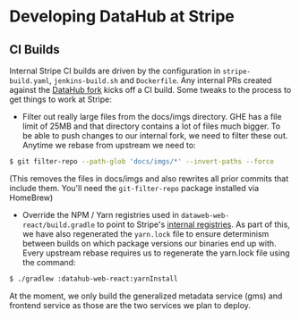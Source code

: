 # Developing DataHub at Stripe

## CI Builds
Internal Stripe CI builds are driven by the configuration in ``stripe-build.yaml``, ``jenkins-build.sh`` and ``Dockerfile``.
Any internal PRs created against the [DataHub fork](http://go/forks/datahub) kicks off a CI build.
Some tweaks to the process to get things to work at Stripe:
* Filter out really large files from the docs/imgs directory. GHE has a file limit of 25MB and that directory contains a lot 
  of files much bigger. To be able to push changes to our internal fork, we need to filter these out. Anytime we rebase from upstream we need to:
```bash
$ git filter-repo --path-glob 'docs/imgs/*' --invert-paths --force
```
(This removes the files in docs/imgs and also rewrites all prior commits that include them. You'll need the `git-filter-repo` package installed via HomeBrew)
* Override the NPM / Yarn registries used in ``dataweb-web-react/build.gradle`` to point to Stripe's 
  [internal registries](https://confluence.corp.stripe.com/display/PRODINFRA/Artifactory%3A+User+Guide#Artifactory:UserGuide-NPM). 
  As part of this, we have also regenerated the ``yarn.lock`` file to ensure determinism between builds on which package versions our binaries end up with. 
  Every upstream rebase requires us to regenerate the yarn.lock file using the command:
```bash
$ ./gradlew :datahub-web-react:yarnInstall
```

At the moment, we only build the generalized metadata service (gms) and frontend service as those are the two services we plan
to deploy. 
